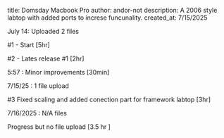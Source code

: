 title: Domsday Macbook Pro
author: andor-not
description: A 2006 style labtop with added ports to increse funcunality.
created_at: 7/15/2025


July 14: Uploaded 2 files 

#1 - Start [5hr]

#2 - Lates release #1 [2hr]

5:57 : Minor improvements [30min]

7/15/25 : 1 file upload

#3 Fixed scaling and added conection part for framework labtop [3hr]

7/16/2025 : N/A files

Progress but no file upload [3.5 hr ]
